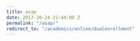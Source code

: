 ```yaml
---
title: asap
date: 2017-10-24 21:44:00 Z
permalink: "/asap/"
redirect_to: "/academics/online/dualenrollment"
---
```


